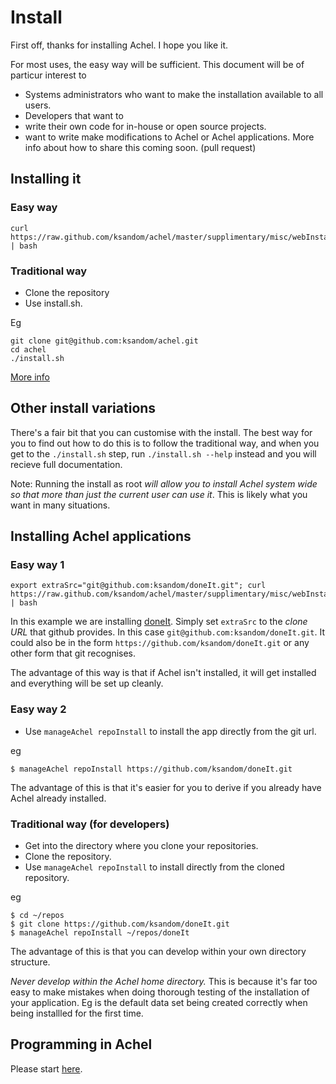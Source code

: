 # Install

First off, thanks for installing Achel. I hope you like it.

For most uses, the easy way will be sufficient. This document will be of particur interest to

* Systems administrators who want to make the installation available to all users.
* Developers that want to
 * write their own code for in-house or open source projects.
 * want to write make modifications to Achel or Achel applications. More info about how to share this coming soon. (pull request)

## Installing it

### Easy way

    curl https://raw.github.com/ksandom/achel/master/supplimentary/misc/webInstall | bash

### Traditional way

* Clone the repository
* Use install.sh.

Eg

    git clone git@github.com:ksandom/achel.git
    cd achel
    ./install.sh

[More info](blob/master/docs/install.md)

## Other install variations

There's a fair bit that you can customise with the install. The best way for you to find out how to do this is to follow the traditional way, and when you get to the `./install.sh` step, run `./install.sh --help` instead and you will recieve full documentation.

Note: Running the install as root *will allow you to install Achel system wide so that more than just the current user can use it*. This is likely what you want in many situations.

## Installing Achel applications

### Easy way 1

    export extraSrc="git@github.com:ksandom/doneIt.git"; curl https://raw.github.com/ksandom/achel/master/supplimentary/misc/webInstall | bash

In this example we are installing [doneIt](https://github.com/ksandom/doneIt). Simply set `extraSrc` to the *clone URL* that github provides. In this case `git@github.com:ksandom/doneIt.git`. It could also be in the form `https://github.com/ksandom/doneIt.git` or any other form that git recognises.

The advantage of this way is that if Achel isn't installed, it will get installed and everything will be set up cleanly.

### Easy way 2

* Use `manageAchel repoInstall` to install the app directly from the git url.

eg

    $ manageAchel repoInstall https://github.com/ksandom/doneIt.git

The advantage of this is that it's easier for you to derive if you already have Achel already installed.

### Traditional way (for developers)

* Get into the directory where you clone your repositories.
* Clone the repository.
* Use `manageAchel repoInstall` to install directly from the cloned repository.

eg

    $ cd ~/repos
    $ git clone https://github.com/ksandom/doneIt.git
    $ manageAchel repoInstall ~/repos/doneIt

The advantage of this is that you can develop within your own directory structure.

*Never develop within the Achel home directory.* This is because it's far too easy to make mistakes when doing thorough testing of the installation of your application. Eg is the default data set being created correctly when being installled for the first time.

## Programming in Achel

Please start [here](https://github.com/ksandom/achel/tree/master/docs/programming).
